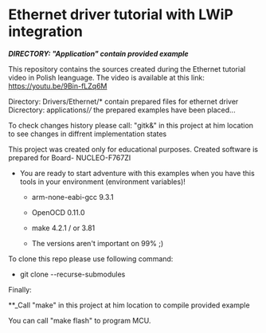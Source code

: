 # Ethernet driver tutorial with LWiP integration 

**_DIRECTORY: "Application" contain provided example_**

This repository contains the sources created during the Ethernet tutorial video in Polish leanguage. 
The video is available at this link: https://youtu.be/9Bin-fLZq6M


Directory: Drivers/Ethernet/* contain prepared files for ethernet  driver
Dicrectory: applications/*/* the prepared examples have been placed...

To check changes history please call: "gitk&" in this project at him location to see changes in diffrent implementation states

This project was created only for educational purposes.
Created software is prepared for Board- NUCLEO-F767ZI

* You are ready to start adventure with this examples when you have this tools in your environment (environment variables)!

    * arm-none-eabi-gcc 9.3.1
    * OpenOCD 0.11.0
    * make 4.2.1 / or 3.81

    * The versions aren't important on 99% ;)

To clone this repo please use following command:
* git clone --recurse-submodules

Finally:

 **_Call "make" in this project at him location to compile provided example

You can call "make flash" to program MCU.
